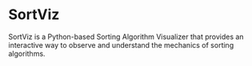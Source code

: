 # SortViz
SortViz is a Python-based Sorting Algorithm Visualizer that provides an interactive way to observe and understand the mechanics of sorting algorithms.
